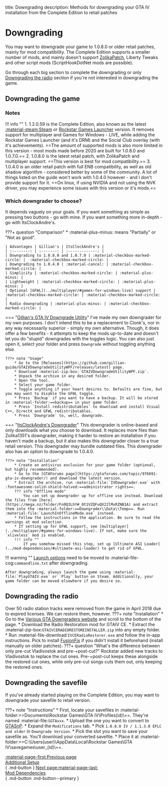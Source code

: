 title: Downgrading
description: Methods for downgrading your GTA IV installation from the Complete Edition to retail patches

# Downgrading
You may want to downgrade your game to 1.0.8.0 or older retail patches, mainly for mod compatibility. The Complete Edition supports a smaller number of mods, and mainly doesn't support [ZolikaPatch](essential-modding/zolikapatch.md), Liberty Tweaks and other script mods (ScriptHookDotNet mods are possible).

Go through each big section to complete the downgrading or only [Downgrading the radio](#downgrading-the-radio) section if you're not interested in downgrading the game.

## Downgrading the game
### Notes
!!! info ""
	1. 1.2.0.59 is the Complete Edition, also known as the latest [:material-steam:Steam](https://store.steampowered.com/app/12210/) or [Rockstar Games Launcher](https://store.rockstargames.com/game/buy-grand-theft-auto-iv) version. It removes support for multiplayer and Games for Windows - LIVE, while adding the Rockstar Games Launcher (and it's DRM) and the Social Club overlay (with it's achievements). ==The amount of supported mods is also more limited in this version - most mods made before 2020 are built for 1.0.8.0 and 1.0.7.0.==
	2. 1.0.8.0 is the latest retail patch, with ZolikaPatch and multiplayer support. ==This version is best for mod compatibility.==
    3. 1.0.4.0 is an older retail patch with full ENB compatibility, as well as old shadow algorithm - considered better by some of the community. A lot of things listed on the guide won't work with 1.0.4.0 however - and I don't provide support for it. ==On linux, if using NVIDIA and not using the NVK driver, you may experience some issues with this version or it's mods.==

### Which downgrader to choose?
It depends vaguely on your goals. If you want something as simple as pressing two buttons - go with mine. If you want something more in-depth - go with ItsClockAndre's.

???+ question "Comparison"
    * :material-plus-minus: means "Partially" or "Not as good".

    | Advantages | Gillian's | ItsClockAndre's |
    | :--------: | :-------: | :-------------: |
    | Downgrading to 1.0.8.0 and 1.0.7.0 | :material-checkbox-marked-circle: |  :material-checkbox-marked-circle: |
    | Downgrading to 1.0.4.0 | :material-cancel: | :material-checkbox-marked-circle: |
    | Simplicity | :material-checkbox-marked-circle: | :material-plus-minus: |
    | Lightweight | :material-checkbox-marked-circle: | :material-plus-minus: |
    | Optional [GFWL](../multiplayer/#games-for-windows-live) support | :material-checkbox-marked-circle: | :material-checkbox-marked-circle: |
    | Radio downgrading | :material-plus-minus: | :material-checkbox-marked-circle: |

=== "[Gillian's GTA IV Downgrade Utility](https://github.com/gillian-guide/GTAIVDowngradeUtilityWPF)"
    I've made my own downgrader for my own purposes. I don't intend this to be a replacement to Clonk's, nor in any way necessarily superior - simply my own alternative. Though, it does offer a few benefits - it attempts to keep the mods up-to-date and doesn't let you do "stupid" downgrades with the toggles logic. You can also just open it, select your folder and press `Downgrade` without toggling anything else.

    ???+ note "Usage"
        * Go to the [Releases](https://github.com/gillian-guide/GTAIVDowngradeUtilityWPF/releases/latest) page.
        * Download :material-zip-box:`GTAIVDowngradeUtilityWPF.zip`.
        * Unpack the archive in any desired folder.
        * Open the tool.
        * Select your game folder.
        * Toggle anything if your heart desires to. Defaults are fine, but you may want to disable the GFWL toggle.
        * Press `Backup` if you want to have a backup. It will be stored in :material-folder:==backup== in your game folder.
        * Press `Install redistributables` to download and install Visual C++, DirectX and GFWL redistributables.
        * Press `Downgrade` to, well, downgrade.

=== "[ItsClockAndre's Downgrader](https://gtaforums.com/topic/976691-gta-iv-downgrader/)"
    This downgrader is online-based and only downloads what you choose to download. It replaces more files than Zolika1351's downgrader, making it harder to restore an installation if you haven't made a backup, but it also makes this downgrader closer to a true retail version. This downgrader may bundle outdated files. This downgrader also has an option to downgrade to 1.0.4.0.

    ???+ note "Installation"
        * Create an antivirus exclusion for your game folder (optional, but highly recommended).
        * Go to the [GTAForums page](https://gtaforums.com/topic/976691-gta-iv-downgrader/) and download the latest version.
        * Extract the archive, run :material-file:`IVDowngrader.exe` with :fontawesome-solid-shield-halved:==administrator rights==.
        ??? info "Offline mode"
            You can set up downgrader up for offline use instead. Download the files from [here](https://mega.nz/folder/Fn0Q3LhY#_0t1VZQFuQX22lMxRZNB1A) and extract them into the :material-folder:==Downgrader\\Data\\Temp==. Run :material-file:`LaunchInOfflineMode.exe` instead.
        * Follow the instructions in the application. Be sure to read the warnings at mod selection.
        * If setting up for GFWL support, see [multiplayer](../multiplayer/#games-for-windows-live). If not, make sure the `xliveless` mod is enabled.
        !!! info ""
            If you somehow missed this step, set up [Ultimate ASI Loader](../mod-dependencies/#ultimate-asi-loader) to get rid of GFWL.

!!! warning ""
    [Launch options](additional-setup.md) need to be moved to :material-file-cog:`commandline.txt` after downgrading.

    After downgrading, always launch the game using :material-file:`PlayGTAIV.exe` or `Play` button on Steam. Additionally, your game folder can be moved elsewhere if you desire so.

## Downgrading the radio
Over 50 radio station tracks were removed from the game in April 2018 due to expired licenses. We can restore them, however.
???+ note "Installation"
    * Go to the [Various GTA Downgraders website](http://downgraders.rockstarvision.com/) and scroll to the bottom of the page.
    * Download the Radio Restoration mod for GTAIV CE.
    * Extract the :material-zip-box:`GTAIVCERADIORESTOREINSTALLER.zip` into any empty folder.
    * Run :material-file-download:`IVCERadioRestorer.exe` and follow the in-app instructions. Pick to install [FusionFix](essential-modding/fusionfix.md) if you didn't install it beforehand (install manually on older patches).
    ???+ question "What's the difference between only pre-cut Vladivostok and pre-+post-cut?"
        Rockstar added new tracks to Vladivostok to replace the cut ones. Pre-+post-cut keeps these alongside the restored cut ones, while only pre-cut songs cuts them out, only keeping the restored ones.

## Downgrading the savefile
If you've already started playing on the Complete Edition, you may want to downgrade your savefile to retail version.

???+ note "Instructions"
    * First, locate your savefiles in :material-folder:==Documents\Rockstar Games\GTA IV\Profiles\(id)\\==. They're named :material-file:`SGTAxxx`.
    * Upload the one you want to convert to [GTASnP](https://gtasnp.com/).
    * Expand the `Modifications` tab.
    * Pick `1.0.8.0 IV / 1.1.3.0 EFLC and older` in `Downgrade Version`.
    * Pick the slot you want to save your savefile as. You'll download your converted savefile.
    * Place it at :material-folder:==C:\Users\(user)\AppData\Local\Rockstar Games\GTA IV\savegames\user_(id)\\==.

[:material-page-first:Previous page <br>Additional Setup</br>](additional-setup.md){ .md-button } [Next page:material-page-last: <br>Mod Dependencies</br>](mod-dependencies.md){ .md-button .md-button--primary }